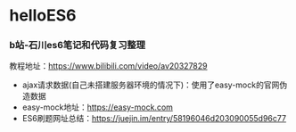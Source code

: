 # helloES6
### b站-石川es6笔记和代码复习整理
教程地址：https://www.bilibili.com/video/av20327829
- ajax请求数据(自己未搭建服务器环境的情况下)：使用了easy-mock的官网伪造数据
- easy-mock地址：https://easy-mock.com
- ES6刷题网址总结：https://juejin.im/entry/58196046d203090055d96c77
